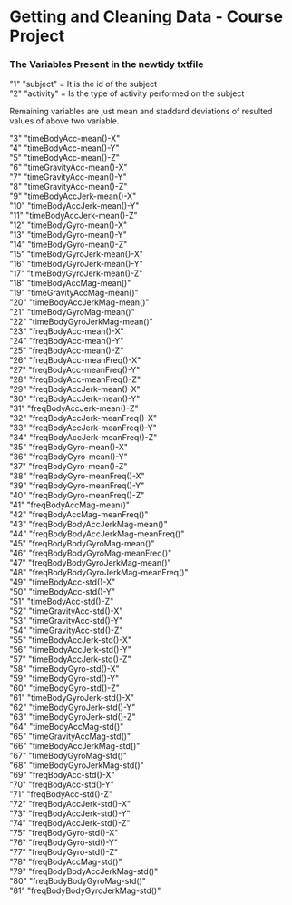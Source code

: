
# Getting and Cleaning Data - Course Project

### The Variables Present in the newtidy txtfile

"1" "subject" = It is the id of the subject  
"2" "activity" = Is the type of activity performed on the subject  
  
  Remaining variables are just mean and staddard deviations of resulted values of above two variable.  
    
"3" "timeBodyAcc-mean()-X"  
"4" "timeBodyAcc-mean()-Y"  
"5" "timeBodyAcc-mean()-Z"  
"6" "timeGravityAcc-mean()-X"  
"7" "timeGravityAcc-mean()-Y"  
"8" "timeGravityAcc-mean()-Z"  
"9" "timeBodyAccJerk-mean()-X"  
"10" "timeBodyAccJerk-mean()-Y"  
"11" "timeBodyAccJerk-mean()-Z"  
"12" "timeBodyGyro-mean()-X"  
"13" "timeBodyGyro-mean()-Y"  
"14" "timeBodyGyro-mean()-Z"  
"15" "timeBodyGyroJerk-mean()-X"  
"16" "timeBodyGyroJerk-mean()-Y"  
"17" "timeBodyGyroJerk-mean()-Z"  
"18" "timeBodyAccMag-mean()"  
"19" "timeGravityAccMag-mean()"  
"20" "timeBodyAccJerkMag-mean()"   
"21" "timeBodyGyroMag-mean()"  
"22" "timeBodyGyroJerkMag-mean()"  
"23" "freqBodyAcc-mean()-X"  
"24" "freqBodyAcc-mean()-Y"  
"25" "freqBodyAcc-mean()-Z"  
"26" "freqBodyAcc-meanFreq()-X"  
"27" "freqBodyAcc-meanFreq()-Y"  
"28" "freqBodyAcc-meanFreq()-Z"  
"29" "freqBodyAccJerk-mean()-X"  
"30" "freqBodyAccJerk-mean()-Y"  
"31" "freqBodyAccJerk-mean()-Z"  
"32" "freqBodyAccJerk-meanFreq()-X"  
"33" "freqBodyAccJerk-meanFreq()-Y"  
"34" "freqBodyAccJerk-meanFreq()-Z"  
"35" "freqBodyGyro-mean()-X"  
"36" "freqBodyGyro-mean()-Y"  
"37" "freqBodyGyro-mean()-Z"  
"38" "freqBodyGyro-meanFreq()-X"   
"39" "freqBodyGyro-meanFreq()-Y"  
"40" "freqBodyGyro-meanFreq()-Z"  
"41" "freqBodyAccMag-mean()"  
"42" "freqBodyAccMag-meanFreq()"  
"43" "freqBodyBodyAccJerkMag-mean()"  
"44" "freqBodyBodyAccJerkMag-meanFreq()"  
"45" "freqBodyBodyGyroMag-mean()"  
"46" "freqBodyBodyGyroMag-meanFreq()"  
"47" "freqBodyBodyGyroJerkMag-mean()"  
"48" "freqBodyBodyGyroJerkMag-meanFreq()"  
"49" "timeBodyAcc-std()-X"   
"50" "timeBodyAcc-std()-Y"  
"51" "timeBodyAcc-std()-Z"  
"52" "timeGravityAcc-std()-X"  
"53" "timeGravityAcc-std()-Y"  
"54" "timeGravityAcc-std()-Z"  
"55" "timeBodyAccJerk-std()-X"  
"56" "timeBodyAccJerk-std()-Y"  
"57" "timeBodyAccJerk-std()-Z"  
"58" "timeBodyGyro-std()-X"  
"59" "timeBodyGyro-std()-Y"  
"60" "timeBodyGyro-std()-Z"  
"61" "timeBodyGyroJerk-std()-X"  
"62" "timeBodyGyroJerk-std()-Y"  
"63" "timeBodyGyroJerk-std()-Z"  
"64" "timeBodyAccMag-std()"  
"65" "timeGravityAccMag-std()"  
"66" "timeBodyAccJerkMag-std()"  
"67" "timeBodyGyroMag-std()"  
"68" "timeBodyGyroJerkMag-std()"  
"69" "freqBodyAcc-std()-X"  
"70" "freqBodyAcc-std()-Y"  
"71" "freqBodyAcc-std()-Z"  
"72" "freqBodyAccJerk-std()-X"  
"73" "freqBodyAccJerk-std()-Y"  
"74" "freqBodyAccJerk-std()-Z"  
"75" "freqBodyGyro-std()-X"  
"76" "freqBodyGyro-std()-Y"    
"77" "freqBodyGyro-std()-Z"  
"78" "freqBodyAccMag-std()"  
"79" "freqBodyBodyAccJerkMag-std()"  
"80" "freqBodyBodyGyroMag-std()"  
"81" "freqBodyBodyGyroJerkMag-std()"  